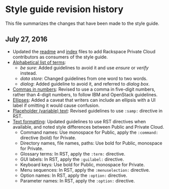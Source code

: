 # Style guide revision history

This file summarizes the changes that have been made to the style guide.

## July 27, 2016

- Updated the [readme](README.md) and [index](index.rst) files to add Rackspace
  Private Cloud contributors as consumers of the style guide.
- [Alphabetical list of
  terms](../terminology-guidelines.html#alphabetical-list-of-terms):
  - *be sure*: Added guidelines to avoid it and use *ensure* or *verify*
    instead.
  - *data store*: Changed guidelines from one word to two words.
  - *dialog*: Added guideline to avoid it, and referred to *dialog box*.
- [Commas in numbers](../m-z-style-guidelines.html#commas-in-numbers): Revised
  to use a comma in five-digit numbers, rather than 4-digit numbers, to follow
  IBM and OpenStack guidelines.
- [Ellipses](../m-z-style-guidelines.html#ellipses): Added a caveat that
  writers can include an ellipsis with a UI label if omitting it would cause
  confusion.
- [Placeholder (variable)
  text](../m-z-style-guidelines.html#placeholder-variable-text): Revised
  guidelines to use `:samp:` directive in RST.
- [Text formatting](../m-z-style-guidelines.html#text-formatting): Updated
  guidelines to use RST directives when available, and noted style differences
  between Public and Private Cloud.
  - Command names: Use monospace for Public, apply the `:command:` directive
    (bold) for Private.
  - Directory names, file names, paths: Use bold for Public, monospace for
    Private.
  - Glossary terms: In RST, apply the `:term:` directive.
  - GUI labels: In RST, apply the `:guilabel:` directive.
  - Keyboard keys: Use bold for Public, monospace for Private.
  - Menu sequences: In RST, apply the `:menuselection:` directive.
  - Option names: In RST, apply the `:option:` directive.
  - Parameter names: In RST, apply the `:option:` directive.
